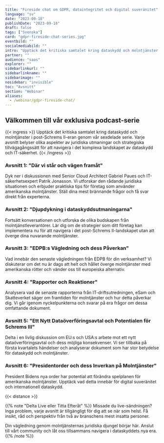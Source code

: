```yaml
---
title: "Fireside chat om GDPR, dataintegritet och digital suveränitet"
language: "sv"
date: "2023-09-18"
publishDate: "2023-09-18"
draft: false
tags: ["Svenska"]
card: "gdpr-fireside-chat-series.jpg"
eventbild: ""
socialmediabild: ""
intro: "Upptäck det kritiska samtalet kring dataskydd och molntjänster i post-Schrems II-eran genom vår sexdelade serie."
partner: ""
audience: "saas"
explorer: ""
sidebarlinkurl: ""
sidebarlinkname: ""
sidebarimage: ""
nosidebar: "invisible"
toc: "Avsnitt"
section: "Webinar"
aliases:
  - /webinar/gdpr-fireside-chat/
---
```


## Välkommen till vår exklusiva podcast-serie

{{< ingress >}}
Upptäck det kritiska samtalet kring dataskydd och molntjänster i post-Schrems II-eran genom vår sexdelade serie. Varje avsnitt belyser olika aspekter av juridiska utmaningar och strategiska tillvägagångssätt för att navigera i det komplexa landskapet av dataskydd och IT-säkerhet.
{{< /ingress >}}

### Avsnitt 1: "Där vi står och vägen framåt"

Dyk ner i diskussionen med Senior Cloud Architect Gabriel Paues och IT-säkerhetsexpert Patrik Jonasson. Vi utforskar den rådande juridiska situationen och erbjuder praktiska tips för företag som använder amerikanska molntjänster. Ställ dina mest brännande frågor och få svar direkt från experterna.

### Avsnitt 2: "Djupdykning i dataskyddsutmaningarna"

Fortsätt konversationen och utforska de olika budskapen från molntjänstleverantörer. Lär dig om de strategier som ditt företag kan implementera nu för att navigera i det post-Schrems II-landskapet utan att överge dina nuvarande molntjänster.

### Avsnitt 3: "EDPB:s Vägledning och dess Påverkan"

Vad innebär den senaste vägledningen från EDPB för din verksamhet? Vi diskuterar om det nu är dags att helt och hållet överge molntjänster med amerikanska rötter och vänder oss till europeiska alternativ.

### Avsnitt 4: "Rapporter och Reaktioner"

Analysera vad de senaste rapporterna från IT-driftsutredningen, eSam och Skatteverket säger om framtiden för molntjänster och hur detta påverkar dig. Vi går igenom nyckelpunkterna och svarar på era frågor om dessa omfattande dokument.

### Avsnitt 5: "Ett Nytt Dataöverföringsavtal och Potentialen för Schrems III"

Delta i en livlig diskussion om EU:s och USA:s arbete mot ett nytt dataöverföringsavtal och dess möjliga konsekvenser. Vi ser tillbaka på första kvartalets händelser och analyserar dokument som har stor betydelse för dataskydd och molntjänster.

### Avsnitt 6: "Presidentorder och dess Inverkan på Molntjänster"

President Bidens nya order har potential att förändra spelplanen för amerikanska molntjänster. Upptäck vad detta innebär för digital suveränitet och internationell dataskydd.

{{< distance >}}

{{% note "Delta Live eller Titta Efteråt" %}}
Missade du live-sändningen? Inga problem, varje avsnitt är tillgängligt för dig att se när som helst. Få insikt, råd och perspektiv från två av branschens mest insatta personer.

Din vägledning genom molntjänsternas juridiska djungel börjar här. Anslut till vårt community och låt oss tillsammans navigera i dataskyddets nya era.
{{% /note %}}
